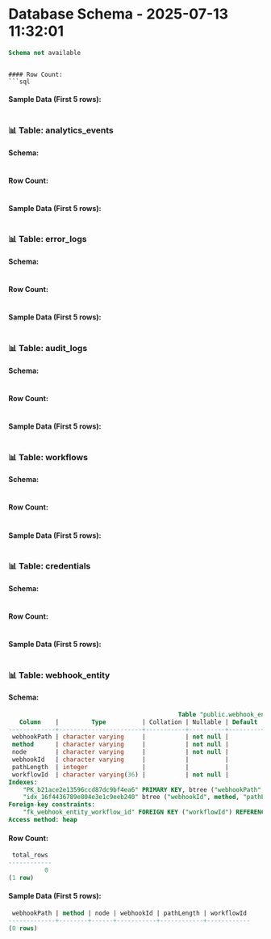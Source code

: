 # Database Schema - 2025-07-13 11:32:01
```sql
Schema not available
```
```

#### Row Count:
```sql
```

#### Sample Data (First 5 rows):
```sql
```


### 📊 Table: analytics_events
#### Schema:
```sql
```

#### Row Count:
```sql
```

#### Sample Data (First 5 rows):
```sql
```


### 📊 Table: error_logs
#### Schema:
```sql
```

#### Row Count:
```sql
```

#### Sample Data (First 5 rows):
```sql
```


### 📊 Table: audit_logs
#### Schema:
```sql
```

#### Row Count:
```sql
```

#### Sample Data (First 5 rows):
```sql
```


### 📊 Table: workflows
#### Schema:
```sql
```

#### Row Count:
```sql
```

#### Sample Data (First 5 rows):
```sql
```


### 📊 Table: credentials
#### Schema:
```sql
```

#### Row Count:
```sql
```

#### Sample Data (First 5 rows):
```sql
```


### 📊 Table: webhook_entity
#### Schema:
```sql
                                               Table "public.webhook_entity"
   Column    |         Type          | Collation | Nullable | Default | Storage  | Compression | Stats target | Description 
-------------+-----------------------+-----------+----------+---------+----------+-------------+--------------+-------------
 webhookPath | character varying     |           | not null |         | extended |             |              | 
 method      | character varying     |           | not null |         | extended |             |              | 
 node        | character varying     |           | not null |         | extended |             |              | 
 webhookId   | character varying     |           |          |         | extended |             |              | 
 pathLength  | integer               |           |          |         | plain    |             |              | 
 workflowId  | character varying(36) |           | not null |         | extended |             |              | 
Indexes:
    "PK_b21ace2e13596ccd87dc9bf4ea6" PRIMARY KEY, btree ("webhookPath", method)
    "idx_16f4436789e804e3e1c9eeb240" btree ("webhookId", method, "pathLength")
Foreign-key constraints:
    "fk_webhook_entity_workflow_id" FOREIGN KEY ("workflowId") REFERENCES workflow_entity(id) ON DELETE CASCADE
Access method: heap

```

#### Row Count:
```sql
 total_rows 
------------
          0
(1 row)

```

#### Sample Data (First 5 rows):
```sql
 webhookPath | method | node | webhookId | pathLength | workflowId 
-------------+--------+------+-----------+------------+------------
(0 rows)

```

